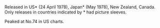 Released in US\* (24 April 1978), Japan\* (May 1978), New Zealand, Canada. Only releases in countries indicated by \* had picture sleeves.

Peaked at No.74 in US charts.

